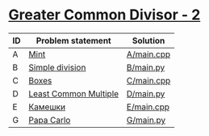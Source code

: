 # [Greater Common Divisor - 2](https://www.e-olymp.com/en/contests/8903)


| ID | Problem statement                                                                | Solution                 |
|----|----------------------------------------------------------------------------------|--------------------------|
| A  | [Mint](https://www.e-olymp.com/en/contests/8903/problems/76949)                  | [A/main.cpp](A/main.cpp) |
| B  | [Simple division](https://www.e-olymp.com/en/contests/8903/problems/76950)       | [B/main.py](B/main.py)   |
| C  | [Boxes](https://www.e-olymp.com/en/contests/8903/problems/76951)                 | [C/main.cpp](C/main.cpp) |
| D  | [Least Common Multiple](https://www.e-olymp.com/en/contests/8903/problems/76952) | [D/main.py](D/main.py)   |
| E  | [Камешки](https://www.e-olymp.com/en/contests/8903/problems/76953)               | [E/main.cpp](E/main.cpp) |
| G  | [Papa Carlo](https://www.e-olymp.com/en/contests/8903/problems/76955)            | [G/main.py](G/main.py)   |

